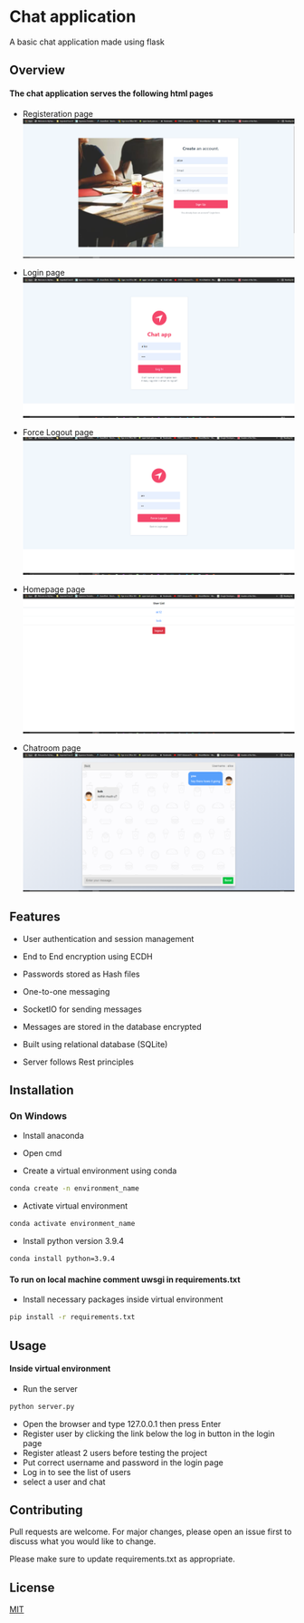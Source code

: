 # Chat application

A basic chat application made using flask

## Overview

#### The chat application serves the following html pages

- Registeration page
![Features](https://github.com/sukumar1612/chat-application/blob/master/registeration.PNG)

- Login page
![Features](https://github.com/sukumar1612/chat-application/blob/master/login.PNG)

- Force Logout page
![Features](https://github.com/sukumar1612/chat-application/blob/master/force_logout.PNG)

- Homepage page
![Features](https://github.com/sukumar1612/chat-application/blob/master/homepage.PNG)

- Chatroom page
![Features](https://github.com/sukumar1612/chat-application/blob/master/chatroom.PNG)

## Features
- User authentication and session management 

- End to End encryption using ECDH

- Passwords stored as Hash files

- One-to-one messaging

- SocketIO for sending messages 

- Messages are stored in the database encrypted

- Built using relational database (SQLite)

- Server follows Rest principles

## Installation
### On Windows
- Install anaconda

- Open cmd

- Create a virtual environment using conda
```bash
conda create -n environment_name
```

- Activate virtual environment
```bash
conda activate environment_name
```

- Install python version 3.9.4
```bash
conda install python=3.9.4
```

#### To run on local machine comment uwsgi in requirements.txt

- Install necessary packages inside virtual environment
```bash
pip install -r requirements.txt
```


## Usage
#### Inside virtual environment

- Run the server
```bash
python server.py
```

- Open the browser and type 127.0.0.1 then press Enter
- Register user by clicking the link below the log in button in the login page
- Register atleast 2 users before testing the project
- Put correct username and password in the login page
- Log in to see the list of users
- select a user and chat 

## Contributing
Pull requests are welcome. For major changes, please open an issue first to discuss what you would like to change.

Please make sure to update requirements.txt as appropriate.

## License
[MIT](https://choosealicense.com/licenses/mit/)
